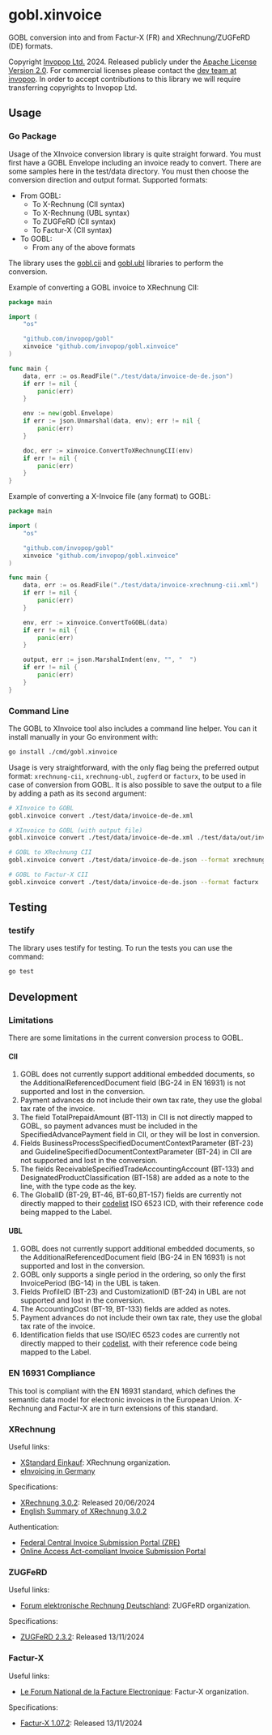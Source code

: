 # gobl.xinvoice

GOBL conversion into and from Factur-X (FR) and XRechnung/ZUGFeRD (DE) formats.

Copyright [Invopop Ltd.](https://invopop.com) 2024. Released publicly under the [Apache License Version 2.0](LICENSE). For commercial licenses please contact the [dev team at invopop](mailto:dev@invopop.com). In order to accept contributions to this library we will require transferring copyrights to Invopop Ltd.

## Usage

### Go Package

Usage of the XInvoice conversion library is quite straight forward. You must first have a GOBL Envelope including an invoice ready to convert. There are some samples here in the test/data directory. You must then choose the conversion direction and output format. Supported formats:

- From GOBL:
    - To X-Rechnung (CII syntax)
    - To X-Rechnung (UBL syntax)
    - To ZUGFeRD (CII syntax)
    - To Factur-X (CII syntax)
- To GOBL:
    - From any of the above formats

The library uses the [gobl.cii](https://github.com/invopop/gobl.cii) and [gobl.ubl](https://github.com/invopop/gobl.ubl) libraries to perform the conversion.

Example of converting a GOBL invoice to XRechnung CII:
```go
package main

import (
    "os"

    "github.com/invopop/gobl"
    xinvoice "github.com/invopop/gobl.xinvoice"
)

func main {
    data, err := os.ReadFile("./test/data/invoice-de-de.json")
    if err != nil {
        panic(err)
    }

    env := new(gobl.Envelope)
    if err := json.Unmarshal(data, env); err != nil {
        panic(err)
    }

    doc, err := xinvoice.ConvertToXRechnungCII(env)
    if err != nil {
        panic(err)
    }
}
```
Example of converting a X-Invoice file (any format) to GOBL:
```go
package main

import (
    "os"

    "github.com/invopop/gobl"
    xinvoice "github.com/invopop/gobl.xinvoice"
)

func main {
    data, err := os.ReadFile("./test/data/invoice-xrechnung-cii.xml")
    if err != nil {
        panic(err)
    }

    env, err := xinvoice.ConvertToGOBL(data)
    if err != nil {
        panic(err)
    }

    output, err := json.MarshalIndent(env, "", "  ")
    if err != nil {
        panic(err)
    }
}
```


### Command Line

The GOBL to XInvoice tool also includes a command line helper. You can it install manually in your Go environment with:

```bash
go install ./cmd/gobl.xinvoice
```

Usage is very straightforward, with the only flag being the preferred output format: `xrechnung-cii`, `xrechnung-ubl`, `zugferd` or `facturx`, to be used in case of conversion from GOBL. It is also possible to save the output to a file by adding a path as its second argument:

```bash
# XInvoice to GOBL
gobl.xinvoice convert ./test/data/invoice-de-de.xml

# XInvoice to GOBL (with output file)
gobl.xinvoice convert ./test/data/invoice-de-de.xml ./test/data/out/invoice-de-de-gobl.json

# GOBL to XRechnung CII
gobl.xinvoice convert ./test/data/invoice-de-de.json --format xrechnung-cii

# GOBL to Factur-X CII
gobl.xinvoice convert ./test/data/invoice-de-de.json --format facturx
```

## Testing

### testify

The library uses testify for testing. To run the tests you can use the command:
```bash
go test
```

## Development

### Limitations

There are some limitations in the current conversion process to GOBL.

#### CII

1. GOBL does not currently support additional embedded documents, so the AdditionalReferencedDocument field (BG-24 in EN 16931) is not supported and lost in the conversion.
2. Payment advances do not include their own tax rate, they use the global tax rate of the invoice.
3. The field TotalPrepaidAmount (BT-113) in CII is not directly mapped to GOBL, so payment advances must be included in the SpecifiedAdvancePayment field in CII, or they will be lost in conversion.
4. Fields BusinessProcessSpecifiedDocumentContextParameter (BT-23) and GuidelineSpecifiedDocumentContextParameter (BT-24) in CII are not supported and lost in the conversion.
5. The fields ReceivableSpecifiedTradeAccountingAccount (BT-133) and DesignatedProductClassification (BT-158) are added as a note to the line, with the type code as the key.
6. The GlobalID (BT-29, BT-46, BT-60,BT-157) fields are currently not directly mapped to their [codelist](https://docs.peppol.eu/poacc/billing/3.0/codelist/ICD/) ISO 6523 ICD, with their reference code being mapped to the Label.

#### UBL

1. GOBL does not currently support additional embedded documents, so the AdditionalReferencedDocument field (BG-24 in EN 16931) is not supported and lost in the conversion.
2. GOBL only supports a single period in the ordering, so only the first InvoicePeriod (BG-14) in the UBL is taken.
3. Fields ProfileID (BT-23) and CustomizationID (BT-24) in UBL are not supported and lost in the conversion.
4. The AccountingCost (BT-19, BT-133) fields are added as notes.
5. Payment advances do not include their own tax rate, they use the global tax rate of the invoice.
6. Identification fields that use ISO/IEC 6523 codes are currently not directly mapped to their [codelist](https://docs.peppol.eu/poacc/billing/3.0/codelist/ICD/), with their reference code being mapped to the Label.

### EN 16931 Compliance

This tool is compliant with the EN 16931 standard, which defines the semantic data model for electronic invoices in the European Union. X-Rechnung and Factur-X are in turn extensions of this standard.

### XRechnung

Useful links:

- [XStandard Einkauf](https://xeinkauf.de/): XRechnung organization.
- [eInvoicing in Germany](https://ec.europa.eu/digital-building-blocks/sites/display/DIGITAL/eInvoicing+in+Germany)

Specifications:

- [XRechnung 3.0.2](https://xeinkauf.de/app/uploads/2024/07/302-XRechnung-2024-06-20.pdf): Released 20/06/2024
- [English Summary of XRechnung 3.0.2](https://xeinkauf.de/app/uploads/2024/10/XRechnung-EnglishSummary-v302.pdf)

Authentication:

- [Federal Central Invoice Submission Portal (ZRE)](https://xrechnung.bund.de/prod/authenticate.do)
- [Online Access Act-compliant Invoice Submission Portal](https://xrechnung-bdr.de/edi/auth/login)

### ZUGFeRD

Useful links:

- [Forum elektronische Rechnung Deutschland](https://www.ferd-net.de/): ZUGFeRD organization.

Specifications:

- [ZUGFeRD 2.3.2](https://www.ferd-net.de/standards/zugferd-2.3.2/zugferd-2.3.2.html): Released 13/11/2024

### Factur-X

Useful links:

- [Le Forum National de la Facture Electronique](https://fnfe-mpe.org/): Factur-X organization.

Specifications:

- [Factur-X 1.07.2](https://fnfe-mpe.org/factur-x/): Released 13/11/2024

